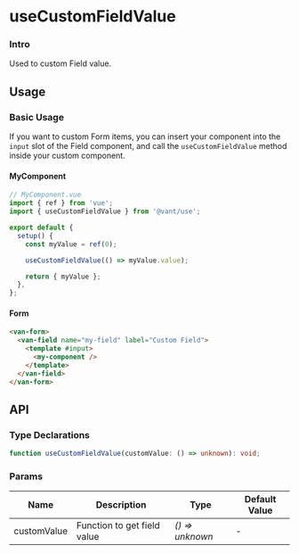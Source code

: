 # useCustomFieldValue

### Intro

Used to custom Field value.

## Usage

### Basic Usage

If you want to custom Form items, you can insert your component into the `input` slot of the Field component, and call the `useCustomFieldValue` method inside your custom component.

#### MyComponent

```js
// MyComponent.vue
import { ref } from 'vue';
import { useCustomFieldValue } from '@vant/use';

export default {
  setup() {
    const myValue = ref(0);

    useCustomFieldValue(() => myValue.value);

    return { myValue };
  },
};
```

#### Form

```html
<van-form>
  <van-field name="my-field" label="Custom Field">
    <template #input>
      <my-component />
    </template>
  </van-field>
</van-form>
```

## API

### Type Declarations

```ts
function useCustomFieldValue(customValue: () => unknown): void;
```

### Params

| Name        | Description                 | Type            | Default Value |
| ----------- | --------------------------- | --------------- | ------------- |
| customValue | Function to get field value | _() => unknown_ | -             |
